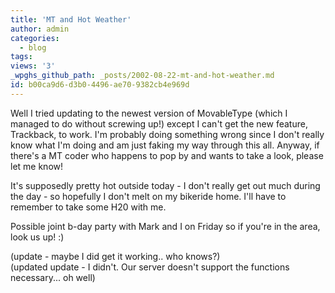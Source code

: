 ```yaml
---
title: 'MT and Hot Weather'
author: admin
categories:
  - blog
tags: 
views: '3'
_wpghs_github_path: _posts/2002-08-22-mt-and-hot-weather.md
id: b00ca9d6-d3b0-4496-ae70-9382cb4e969d
---
```

<p>Well I tried updating to the newest version of MovableType (which I managed to do without screwing up!) except I can't get the new feature, Trackback, to work. I'm probably doing something wrong since I don't really know what I'm doing and am just faking my way through this all. Anyway, if there's a MT coder who happens to pop by and wants to take a look, please let me know!</p>
<p>It's supposedly pretty hot outside today - I don't really get out much during the day - so hopefully I don't melt on my bikeride home. I'll have to remember to take some H20 with me.</p>
<p>Possible joint b-day party with Mark and I on Friday so if you're in the area, look us up! :)</p>
<p>(update - maybe I did get it working.. who knows?)<br />
(updated update - I didn't. Our server doesn't support the functions necessary... oh well)</p>
